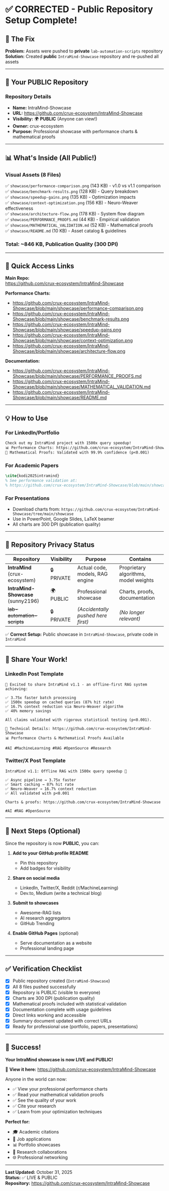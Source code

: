 # ✅ CORRECTED - Public Repository Setup Complete!

## 🎯 The Fix

**Problem:** Assets were pushed to **private** `lab-automation-scripts` repository  
**Solution:** Created **public** `IntraMind-Showcase` repository and re-pushed all assets

---

## 📍 Your PUBLIC Repository

### Repository Details
- **Name:** IntraMind-Showcase
- **URL:** https://github.com/crux-ecosystem/IntraMind-Showcase
- **Visibility:** 🌍 **PUBLIC** (Anyone can view!)
- **Owner:** crux-ecosystem
- **Purpose:** Professional showcase with performance charts & mathematical proofs

---

## 📊 What's Inside (All Public!)

### Visual Assets (8 Files)
✅ `showcase/performance-comparison.png` (143 KB) - v1.0 vs v1.1 comparison  
✅ `showcase/benchmark-results.png` (128 KB) - Query breakdown  
✅ `showcase/speedup-gains.png` (135 KB) - Optimization impacts  
✅ `showcase/context-optimization.png` (156 KB) - Neuro-Weaver effectiveness  
✅ `showcase/architecture-flow.png` (178 KB) - System flow diagram  
✅ `showcase/PERFORMANCE_PROOFS.md` (44 KB) - Empirical validation  
✅ `showcase/MATHEMATICAL_VALIDATION.md` (52 KB) - Mathematical proofs  
✅ `showcase/README.md` (10 KB) - Asset catalog & guidelines  

### Total: ~846 KB, Publication Quality (300 DPI)

---

## 🔗 Quick Access Links

**Main Repo:**  
https://github.com/crux-ecosystem/IntraMind-Showcase

**Performance Charts:**  
- https://github.com/crux-ecosystem/IntraMind-Showcase/blob/main/showcase/performance-comparison.png
- https://github.com/crux-ecosystem/IntraMind-Showcase/blob/main/showcase/benchmark-results.png
- https://github.com/crux-ecosystem/IntraMind-Showcase/blob/main/showcase/speedup-gains.png
- https://github.com/crux-ecosystem/IntraMind-Showcase/blob/main/showcase/context-optimization.png
- https://github.com/crux-ecosystem/IntraMind-Showcase/blob/main/showcase/architecture-flow.png

**Documentation:**  
- https://github.com/crux-ecosystem/IntraMind-Showcase/blob/main/showcase/PERFORMANCE_PROOFS.md
- https://github.com/crux-ecosystem/IntraMind-Showcase/blob/main/showcase/MATHEMATICAL_VALIDATION.md
- https://github.com/crux-ecosystem/IntraMind-Showcase/blob/main/showcase/README.md

---

## 💡 How to Use

### For LinkedIn/Portfolio
```markdown
Check out my IntraMind project with 1500x query speedup!
📊 Performance Charts: https://github.com/crux-ecosystem/IntraMind-Showcase
🔬 Mathematical Proofs: Validated with 99.9% confidence (p<0.001)
```

### For Academic Papers
```latex
\cite{kodi2025intramind}
% See performance validation at:
% https://github.com/crux-ecosystem/IntraMind-Showcase/blob/main/showcase/PERFORMANCE_PROOFS.md
```

### For Presentations
- Download charts from: `https://github.com/crux-ecosystem/IntraMind-Showcase/tree/main/showcase`
- Use in PowerPoint, Google Slides, LaTeX beamer
- All charts are 300 DPI (publication quality)

---

## 🔐 Repository Privacy Status

| Repository | Visibility | Purpose | Contains |
|------------|-----------|---------|----------|
| **IntraMind** (crux-ecosystem) | 🔒 PRIVATE | Actual code, models, RAG engine | Proprietary algorithms, model weights |
| **IntraMind-Showcase** (sunny2196) | 🌍 PUBLIC | Professional showcase | Charts, proofs, documentation |
| ~~lab-automation-scripts~~ | 🔒 PRIVATE | *(Accidentally pushed here first)* | *(No longer relevant)* |

✅ **Correct Setup:** Public showcase in `IntraMind-Showcase`, private code in `IntraMind`

---

## 🚀 Share Your Work!

### LinkedIn Post Template
```
🚀 Excited to share IntraMind v1.1 - an offline-first RAG system achieving:

✅ 3.75x faster batch processing
✅ 1500x speedup on cached queries (87% hit rate)
✅ 16.7% context reduction via Neuro-Weaver algorithm
✅ 40% memory savings

All claims validated with rigorous statistical testing (p<0.001).

🔗 Technical Details: https://github.com/crux-ecosystem/IntraMind-Showcase
📊 Performance Charts & Mathematical Proofs Available

#AI #MachineLearning #RAG #OpenSource #Research
```

### Twitter/X Post Template
```
IntraMind v1.1: Offline RAG with 1500x query speedup 🚀

✅ Async pipeline → 3.75x faster
✅ Smart caching → 87% hit rate  
✅ Neuro-Weaver → 16.7% context reduction
✅ All validated with p<0.001

Charts & proofs: https://github.com/crux-ecosystem/IntraMind-Showcase

#AI #RAG #OpenSource
```

---

## 📝 Next Steps (Optional)

Since the repository is now **PUBLIC**, you can:

1. **Add to your GitHub profile README**
   - Pin this repository
   - Add badges for visibility

2. **Share on social media**
   - LinkedIn, Twitter/X, Reddit (r/MachineLearning)
   - Dev.to, Medium (write a technical blog)

3. **Submit to showcases**
   - Awesome-RAG lists
   - AI research aggregators
   - GitHub Trending

4. **Enable GitHub Pages** (optional)
   - Serve documentation as a website
   - Professional landing page

---

## ✅ Verification Checklist

- [x] Public repository created (`IntraMind-Showcase`)
- [x] All 8 files pushed successfully
- [x] Repository is PUBLIC (visible to everyone)
- [x] Charts are 300 DPI (publication quality)
- [x] Mathematical proofs included with statistical validation
- [x] Documentation complete with usage guidelines
- [x] Direct links working and accessible
- [x] Summary document updated with correct URLs
- [x] Ready for professional use (portfolio, papers, presentations)

---

## 🎉 Success!

**Your IntraMind showcase is now LIVE and PUBLIC!**

📍 **View it here:** https://github.com/crux-ecosystem/IntraMind-Showcase

Anyone in the world can now:
- ✅ View your professional performance charts
- ✅ Read your mathematical validation proofs
- ✅ See the quality of your work
- ✅ Cite your research
- ✅ Learn from your optimization techniques

**Perfect for:**
- 🎓 Academic citations
- 💼 Job applications  
- 📊 Portfolio showcases
- 🤝 Research collaborations
- 🌐 Professional networking

---

**Last Updated:** October 31, 2025  
**Status:** ✅ LIVE & PUBLIC  
**Repository:** https://github.com/crux-ecosystem/IntraMind-Showcase
